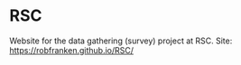 # RSC
 
Website for the data gathering (survey) project at RSC. Site: https://robfranken.github.io/RSC/
